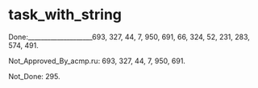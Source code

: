 # task_with_string

Done:____________________693, 327, 44, 7, 950, 691, 66, 324, 52, 231, 283, 574, 491.

Not_Approved_By_acmp.ru: 693, 327, 44, 7, 950, 691.

Not_Done: 295.
